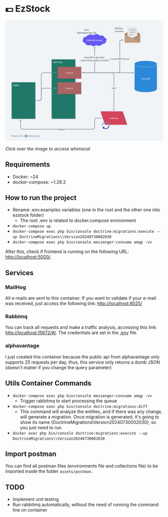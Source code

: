 # :dollar: EzStock

[<img src="assets/images/ezstock.png">](https://whimsical.com/ezstock-DvdixTAPByw9SqQki5M9pD)

_Click over the image to access whimscal_

## Requirements

- Docker: ~24
- docker-compose: ~1.29.2

## How to run the project

- Rename .env.examples variables (one in the root and the other one into ezstock folder)
  - The root .env is related to docker.compose environment
- `docker-compose up`
- `docker-compose exec php bin/console doctrine:migrations:execute --up DoctrineMigrations\\Version20240730002030`
- `docker-compose exec php bin/console messenger:consume amqp -vv`

After this, check if frontend is running on the following URL: [http://localhost:5000/](http://localhost:5000/).

## Services

### MailHog

All e-mails are sent to this container. If you want to validate if your e-mail was received, just access the following link: [http://localhost:8025/](http://localhost:8025/)

### Rabbimq

You can track all requests and make a traffic analysis, accessing this link: [http://localhost:15672/#/](http://localhost:15672/#/). The credentials are set in the [.env](https://github.com/alissonzampietro/ezstock/blob/62d87ebee71b51c2f59c8f65c7d901d2c4efbba8/.env.example#L6-L7) file.

### alphavantage

I just created this container because the public api from alphavantage only supports 25 requests per day, thus, this service only returns a dumb JSON (doesn't matter if you change the query parameter)

## Utils Container Commands

- `docker-compose exec php bin/console messenger:consume amqp -vv`
  - Trigger rabbitmq to start processing the queue
- `docker-compose exec php bin/console doctrine:migrations:diff`
  - This command will analyze the entities, and if there was any change, will generate a migration. Once migration is generated, it's going to show its name (DoctrineMigrations\\Version20240730002030), so you just need to run
- `docker exec php bin/console doctrine:migrations:execute --up DoctrineMigrations\\Version20240730002030`

## Import postman

You can find all postman files (environments file and collections file) to be imported inside the folder `assets/postman`.

## TODO

- Implement unit testing
- Run rabbitmq automatically, without the need of running the command line on container

